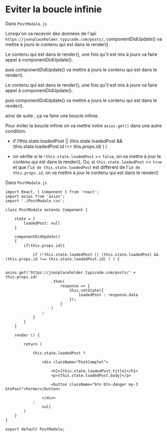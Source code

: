 # Eviter la boucle infinie 

Dans `PostModale.js` 

Lorsqu'on va recevoir des données de l'api `https://jsonplaceholder.typicode.com/posts/`, 
componentDidUpdate() va mettre à jours le contenu qui est dans le render().

Le contenu qui est dans le render(), une fois qu'il est mis à jours va faire appel à componentDidUpdate(). 

puis componentDidUpdate() va mettre à jours le contenu qui est dans le render().

Le contenu qui est dans le render(), une fois qu'il est mis à jours va faire appel à componentDidUpdate().

puis componentDidUpdate() va mettre a jours le contenu qui est dans le render().

ainsi de suite , ça va faire une boucle infinie.

Pour éviter la boucle infinie on va mettre notre `axios.get()` dans une autre condition.

- if (!this.state.loadedPost || (this.state.loadedPost && (this.state.loadedPost.id !== this.props.id) ) )

- on vérifie si le `!this.state.loadedPost` == `false`, on va mettre à jour le contenu qui est dans le render(),
Ou, si `this.state.loadedPost` == `true` et que l'`id de this.state.loadedPost` est différent de l'`id de this.props.id`,
on va mettre à jour le contenu qui est dans le render()

Dans `PostModale.js` 

    import React, { Component } from 'react';
    import axios from 'axios';
    import './PostModale.css';

    class PostModale extends Component {

        state = {
            loadedPost: null
        }

        componentDidUpdate()
        {
            if(this.props.id){

                if (!this.state.loadedPost || (this.state.loadedPost && (this.props.id !== this.state.loadedPost.id) ) ) {
                    
                    axios.get('https://jsonplaceholder.typicode.com/posts/' + this.props.id)
                        .then(
                            response => {
                                this.setState({
                                    loadedPost : response.data
                                });
                            }
                        )
                    ;
                }
            }
        }

        render () {

            return (

                this.state.loadedPost ?
                
                    <div className="PostComplet">
                        
                        <h1>{this.state.loadedPost.title}</h1>
                        <p>{this.state.loadedPost.body}</p>
                
                        <button className="btn btn-danger my-3 btnPost">Fermer</button>
                    
                    </div>
                : 
                    null
            )
        }
    }

    export default PostModale;
